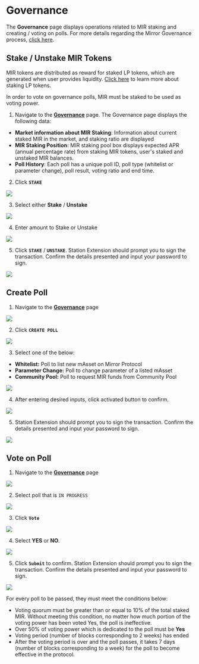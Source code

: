 # Governance

The **Governance** page displays operations related to MIR staking and creating / voting on polls. For more details regarding the Mirror Governance process, [click here](../../protocol/governance.md).

## Stake / Unstake MIR Tokens

MIR tokens are distributed as reward for staked LP tokens, which are generated when user provides liquidity. [Click here](stake.md) to learn more about staking LP tokens.

In order to vote on governance polls, MIR must be staked to be used as voting power.

1. Navigate to the [**Governance**](https://terra.mirror.finance/gov) page. The Governance page displays the following data:

* **Market information about MIR Staking**: Information about current staked MIR in the market, and staking ratio are displayed
* **MIR Staking Position:** MIR staking pool box displays expected APR \(annual percentage rate\) from staking MIR tokens, user's staked and unstaked MIR balances.
* **Poll History**: Each poll has a unique poll ID, poll type \(whitelist or parameter change\), poll result, voting ratio and end time.

2. Click **`STAKE`**

![](../../.gitbook/assets/image%20%2840%29.png)

3. Select either **Stake** / **Unstake**

![](../../.gitbook/assets/image%20%2838%29.png)

4. Enter amount to Stake or Unstake

![](../../.gitbook/assets/image%20%2830%29.png)

5. Click **`STAKE`** / **`UNSTAKE`**. Station Extension should prompt you to sign the transaction. Confirm the details presented and input your password to sign.

![](../../.gitbook/assets/image%20%2867%29.png)

## Create Poll

1. Navigate to the [**Governance**](https://terra.mirror.finance/gov) page

![](../../.gitbook/assets/image%20%2851%29.png)

2. Click **`CREATE POLL`**

![](../../.gitbook/assets/image%20%2843%29.png)

3. Select one of the below:

* **Whitelist:** Poll to list new mAsset on Mirror Protocol
* **Parameter Change:** Poll to change parameter of a listed mAsset
* **Community Pool:** Poll to request MIR funds from Community Pool

![](../../.gitbook/assets/image%20%2820%29.png)

4. After entering desired inputs, click activated button to confirm. 

![](../../.gitbook/assets/image%20%2839%29.png)

5. Station Extension should prompt you to sign the transaction. Confirm the details presented and input your password to sign.

![](../../.gitbook/assets/image%20%2861%29.png)

## Vote on Poll

1. Navigate to the [**Governance**](https://terra.mirror.finance/gov) page

![](../../.gitbook/assets/image%20%2854%29.png)

2. Select poll that is `IN PROGRESS`

![](../../.gitbook/assets/image%20%2845%29.png)

3. Click **`Vote`**

![](../../.gitbook/assets/image%20%2826%29.png)

4. Select **YES** or **NO**. 

![](../../.gitbook/assets/image%20%2831%29.png)

5. Click **`Submit`** to confirm. Station Extension should prompt you to sign the transaction. Confirm the details presented and input your password to sign.

![](../../.gitbook/assets/image%20%2844%29.png)

For every poll to be passed, they must meet the conditions below:

* Voting quorum must be greater than or equal to 10% of the total staked MIR. Without meeting this condition, no matter how much portion of the voting power has been voted Yes, the poll is ineffective.
* Over 50% of voting power which is dedicated to the poll must be **Yes**
* Voting period \(number of blocks corresponding to 2 weeks\) has ended
* After the voting period is over and the poll passes, it takes 7 days \(number of blocks corresponding to a week\) for the poll to become effective in the protocol.

